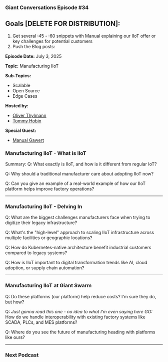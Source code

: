 ### Giant Conversations Episode #34

## Goals [DELETE FOR DISTRIBUTION]: 
1. Get several :45 - :60 snippets with Manual explaining our IIoT offer or key challenges for potential customers
3. Push the Blog posts:


**Episode Date:** July 3, 2025

**Topic:**
Manufacturing IIoT

**Sub-Topics:**
- Scalable
- Open Source
- Edge Cases

**Hosted by:** 

* [Oliver Thylmann](https://www.linkedin.com/in/thylmann/)
* [Tommy Hobin](https://www.linkedin.com/in/tommy-hobin/)

**Special Guest:**

* [Manual Gawert](https://github.com/gawertm)

### Manufacturing IIoT - What is IIoT

Summary:
Q: What exactly is IIoT, and how is it different from regular IoT?

Q: Why should a traditional manufacturer care about adopting IIoT now?

Q: Can you give an example of a real-world example of how our IIoT platform helps improve factory operations?

------------------------------------------------------------------------------------------------------------------------------

### Manufacturing IIoT - Delving In

Q: What are the biggest challenges manufacturers face when trying to digitize their legacy infrastructure?

Q: What's the "high-level" approach to scaling IIoT infrastructure across multiple facilities or geographic locations?

Q: How do Kubernetes-native architecture benefit industrial customers compared to legacy systems?

Q: How is IIoT important to digital transformation trends like AI, cloud adoption, or supply chain automation?

------------------------------------------------------------------------------------------------------------------------------

### Manufacturing IIoT at Giant Swarm

Q: Do these platforms (our platform) help reduce costs? I'm sure they do, but how?

Q: _Just gonna read this one - no idea to what I'm even saying here GO:_ How do we handle interoperability with existing factory systems like SCADA, PLCs, and MES platforms?

Q: Where do you see the future of manufacturing heading with platforms like ours?

------------------------------------------------------------------------------------------------------------------------------


### Next Podcast

















